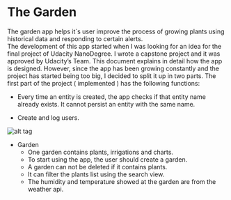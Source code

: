 # The Garden

The garden app helps it`s user improve the process of growing plants using historical data and responding to certain alerts.  
The development of this app started when I was looking for an idea for the final project of Udacity NanoDegree. I wrote a capstone project and it was approved by Udacity’s Team. This document explains in detail how the app is designed. However, since the app has been growing constantly and the project has started being too big, I decided to split it up in two parts. The first part of the project ( implemented ) has the following functions:

* Every time an entity is created, the app checks if that entity name already exists. It cannot persist an entity with the same name.

* Create and log users.

![alt tag](http://i.imgur.com/IqHxk3g.gif)

* Garden
  * One garden contains plants, irrigations and charts.
  * To start using the app, the user should create a garden.
  * A garden can not be deleted if it contains plants.
  * It can filter the plants list using the search view.
  * The humidity and temperature showed at the garden are from the weather api.


